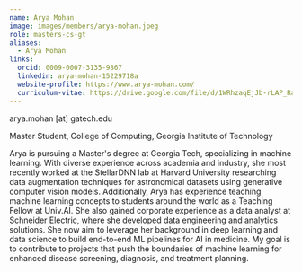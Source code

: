 ```yaml
---
name: Arya Mohan
image: images/members/arya-mohan.jpeg
role: masters-cs-gt
aliases:
  - Arya Mohan
links:
  orcid: 0009-0007-3135-9867
  linkedin: arya-mohan-15229718a
  website-profile: https://www.arya-mohan.com/
  curriculum-vitae: https://drive.google.com/file/d/1WRhzaqEjJb-rLAP_RakcftCTuvpDGpri/view
---
```


arya.mohan [at] gatech.edu

Master Student, College of Computing, Georgia Institute of Technology

<!-- [Curriculum_Vitae](https://drive.google.com/file/d/1WRhzaqEjJb-rLAP_RakcftCTuvpDGpri/view) -->

Arya is pursuing a Master's degree at Georgia Tech, specializing in machine learning. With diverse experience across academia and industry, she most recently worked at the StellarDNN lab at Harvard University researching data augmentation techniques for astronomical datasets using generative computer vision models. Additionally, Arya has experience teaching machine learning concepts to students around the world as a Teaching Fellow at Univ.AI. She also gained corporate experience as a data analyst at Schneider Electric, where she developed data engineering and analytics solutions.
She now aim to leverage her background in deep learning and data science to build end-to-end ML pipelines for AI in medicine. My goal is to contribute to projects that push the boundaries of machine learning for enhanced disease screening, diagnosis, and treatment planning.
